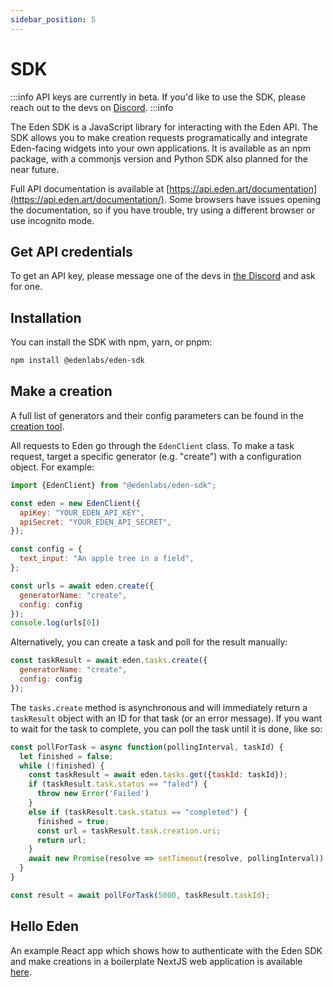 ```yaml
---
sidebar_position: 5
---
```


# SDK

:::info
API keys are currently in beta. If you'd like to use the SDK, please reach out to the devs on [Discord](https://discord.com/invite/4dSYwDT).
:::info

The Eden SDK is a JavaScript library for interacting with the Eden API. The SDK allows you to make creation requests programatically and integrate Eden-facing widgets into your own applications. It is available as an npm package, with a commonjs version and Python SDK also planned for the near future.

Full API documentation is available at [https://api.eden.art/documentation](https://api.eden.art/documentation/). Some browsers have issues opening the documentation, so if you have trouble, try using a different browser or use incognito mode.

## Get API credentials

To get an API key, please message one of the devs in [the Discord](https://discord.com/invite/4dSYwDT) and ask for one.

## Installation

You can install the SDK with npm, yarn, or pnpm:

```bash
npm install @edenlabs/eden-sdk
```

## Make a creation

A full list of generators and their config parameters can be found in the [creation tool](https://beta.eden.art/create).

All requests to Eden go through the `EdenClient` class. To make a task request, target a specific generator (e.g. "create") with a configuration object. For example:

```js
import {EdenClient} from "@edenlabs/eden-sdk";

const eden = new EdenClient({
  apiKey: "YOUR_EDEN_API_KEY",
  apiSecret: "YOUR_EDEN_API_SECRET",
});

const config = {
  text_input: "An apple tree in a field",
};

const urls = await eden.create({
  generatorName: "create",
  config: config
});
console.log(urls[0])
```


Alternatively, you can create a task and poll for the result manually:

```js
const taskResult = await eden.tasks.create({
  generatorName: "create", 
  config: config
});
```

The `tasks.create` method is asynchronous and will immediately return a `taskResult` object with an ID for that task (or an error message). If you want to wait for the task to complete, you can poll the task until it is done, like so:

```js
const pollForTask = async function(pollingInterval, taskId) {
  let finished = false;
  while (!finished) {
    const taskResult = await eden.tasks.get({taskId: taskId});
    if (taskResult.task.status == "faled") {
      throw new Error('Failed')
    }
    else if (taskResult.task.status == "completed") {
      finished = true;
      const url = taskResult.task.creation.uri;
      return url;
    }
    await new Promise(resolve => setTimeout(resolve, pollingInterval))
  }
}

const result = await pollForTask(5000, taskResult.taskId);
```

## Hello Eden

An example React app which shows how to authenticate with the Eden SDK and make creations in a boilerplate NextJS web application is available [here](https://github.com/edenartlab/hello-eden).

